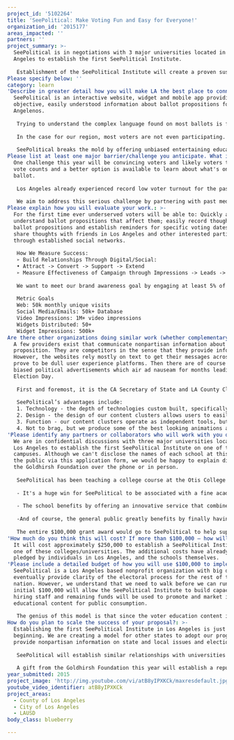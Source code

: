 ```yaml
---
project_id: '5102264'
title: 'SeePolitical: Make Voting Fun and Easy for Everyone!'
organization_id: '2015177'
areas_impacted: ''
partners: ''
project_summary: >-
  SeePolitical is in negotiations with 3 major universities located in Los
  Angeles to establish the first SeePolitical Institute. 
   
   Establishment of the SeePolitical Institute will create a proven sustainable model by which college students research issues confronting voters and produce nonpartisan educational content for public consumption.
Please specify below: ''
category: learn
'Describe in greater detail how you will make LA the best place to connect:': >-
  SeePolitical is an interactive website, widget and mobile app providing
  objective, easily understood information about ballot propositions for all
  Angelenos. 
   
   Trying to understand the complex language found on most ballots is frustrating and often results in uninformed voters approving unintended consequences. 
   
   In the case for our region, most voters are not even participating. This year's primary turned out an alarmingly record-low voter turnout in Los Angeles, less than 9% of voters showed up. This is totally unacceptable. 
   
   SeePolitical breaks the mold by offering unbiased entertaining educational content that informs and empowers voters in English, Spanish and if able to partner with the Goldhirsh Foundation we can expand our explainers to every major spoken language.
Please list at least one major barrier/challenge you anticipate. What is your strategy for overcoming these obstacles?: >-
  One challenge this year will be convincing voters and likely voters that their
  vote counts and a better option is available to learn about what's on their
  ballot. 
   
   Los Angeles already experienced record low voter turnout for the past two years indicating a lack of enthusiasm and interest in our elections. Voting is not a priority for many people in our city – we believe this is because the information is not being communicated in an interesting format people in LA have come to expect. It will be challenging to overcome the voter apathy experienced by millions of Angelenos, however, we believe it is a challenge worth facing considering the long-term dire consequences of a disinterested voting population. 
   
   We aim to address this serious challenge by partnering with past media partners like ABC, Univision, LA Times, NPR, and Twitter as well as organizations such as the League of Women Voters, California Common Cause, Rock the Vote and Head Count to distribute our content.
Please explain how you will evaluate your work.: >-
  For the first time ever underserved voters will be able to: Quickly and easily
  understand ballot propositions that affect them; easily record thoughts on
  ballot propositions and establish reminders for specific voting dates; quickly
  share thoughts with friends in Los Angeles and other interested parties
  through established social networks.
   
   How We Measure Success:
   ➢ Build Relationships Through Digital/Social:
   • Attract -> Convert -> Support -> Extend
   ➢ Measure Effectiveness of Campaign through Impressions -> Leads -> Conversions -> Loyalty/Engagement
   
   We want to meet our brand awareness goal by engaging at least 5% of California registered voters, which equals approximately 890,000 people, mostly in the Los Angeles region. 
   
   Metric Goals
   Web: 50k monthly unique visits
   Social Media/Emails: 50k+ Database
   Video Impressions: 1M+ video impressions
   Widgets Distributed: 50+
   Widget Impressions: 500k+
Are there other organizations doing similar work (whether complementary or competitive)? What is unique about your proposed approach?: >-
  A few providers exist that communicate nonpartisan information about ballot
  proposition. They are competitors in the sense that they provide information.
  However, the websites rely mostly on text to get their messages across and
  prove to be dull user experience platforms. Then there are of course highly
  biased political advertisements which air ad nauseam for months leading to
  Election Day.
   
   First and foremost, it is the CA Secretary of State and LA County Clerks responsibly to gather and disseminate “Voter Guides” to every registered voter. Most are familiar with the drab grey volumes of voter information that gets delivered to the mailbox a month before Election Day. This guide is chock full of information but requires hours of studying to decipher the legalese. Ballotpedia.org provides well-balanced information regarding each ballot proposition, but all the information is text-heavy. The League of Women Voters has been the gold standard for providing unbiased information to voters for nearly a century. Not only is the League’s work complimentary to our own, but also their board of directors voted unanimously to partner with SeePolitical.
   
   SeePolitical’s advantages include:
   1. Technology - the depth of technologies custom built, specifically the capabilities of our social media search and analytics technologies far exceed anything remotely close to being available to competitors. We are also on the cutting edge of application and mobile development to be able to reach our consumers at any touch point. Our technologies are proven and earn us a significant competitive advantage while creating an initial barrier to entry for future competition.
   2. Design - the design of our content clusters allows users to easily interact with valuable content whether on their desktop, mobile phone or Facebook. 
   3. Function - our content clusters operate as independent tools, but give the ability to create profiles and socially interact with other users. Watch>Choose>Vote...hang out and learn from others.
   4. Not to brag, but we produce some of the best looking animations available.
'Please identify any partners or collaborators who will work with you on this project. How much of the $100,000 grant award will each partner receive?': >-
  We are in confidential discussions with three major universities located in
  Los Angeles to establish the first SeePolitical Institute on one of their
  campuses. Although we can't disclose the names of each school at this time to
  the public via this application form, we would be happy to explain directly to
  the Goldhirsh Foundation over the phone or in person.
   
   SeePolitical has been teaching a college course at the Otis College of Art and Design for the past two years and has created a model that has proven extremely successful:
   
   - It's a huge win for SeePolitical to be associated with a fine academic institutions and makes it easier for us to attract additional funding from major sponsors. 
   
   - The school benefits by offering an innovative service that combines academic research and analysis with beautiful content production...usually a difficult combination to forge, but not for us. 
   
   -And of course, the general public greatly benefits by finally having reliable access to information that will bolster interest about what's on the ballot, and help voters make educated decisions on Election Day. Not to mention how many high school social studies teachers use our content. 
   
   The entire $100,000 grant award would go to SeePolitical to help support the initial establishment of the first SeePolitical Institute.
'How much do you think this will cost? If more than $100,000 – how will you cover the additional costs?': >-
  It will cost approximately $250,000 to establish a SeePolitical Institute at
  one of these colleges/universities. The additional costs have already been
  pledged by individuals in Los Angeles, and the schools themselves.
'Please include a detailed budget of how you will use $100,000 to implement this project.': >-
  SeePolitical is a Los Angeles based nonprofit organization with big dreams to
  eventually provide clarity of the electoral process for the rest of the
  nation. However, we understand that we need to walk before we can run. This
  initial $100,000 will allow the SeePolitical Institute to build capacity by
  hiring staff and remaining funds will be used to promote and market it's
  educational content for public consumption. 
   
   The genius of this model is that since the voter education content is continually produced by students for class credit, the usually absorbent costs for research and production for each animation is eliminated.
How do you plan to scale the success of your proposal?: >-
  Establishing the first SeePolitical Institute in Los Angeles is just the
  beginning. We are creating a model for other states to adopt our program to
  provide nonpartisan information on state and local issues and elections. 
   
   SeePolitical will establish similar relationships with universities in all 50 states, by which their students enter our program or fellowship to research and explain the issues confronting their states' voters. 
   
   A gift from the Goldhirsh Foundation this year will establish a reputation for improving civic literacy across the city, state and soon the nation!
year_submitted: 2015
project_image: 'http://img.youtube.com/vi/atB8yIPXKCk/maxresdefault.jpg'
youtube_video_identifier: atB8yIPXKCk
project_areas:
  - County of Los Angeles
  - City of Los Angeles
  - LAUSD
body_class: blueberry

---
```

